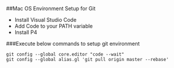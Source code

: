 ##Mac OS Environment Setup for Git

* Install Visual Studio Code 
* Add Code to your PATH variable 
* Install P4

###Execute below commands to setup git environment 

```
git config --global core.editor "code --wait" 
git config --global alias.gl 'git pull origin master --rebase'
```
